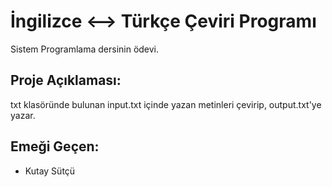 # İngilizce <--> Türkçe Çeviri Programı
Sistem Programlama dersinin ödevi.
## Proje Açıklaması:
txt klasöründe bulunan input.txt içinde yazan metinleri çevirip, output.txt'ye yazar.
## Emeği Geçen:
- Kutay Sütçü
